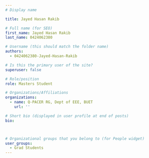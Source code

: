 ```yaml
---
# Display name

title: Jayed Hasan Rakib

# Full name (for SEO)
first_name: Jayed Hasan Rakib
last_name: 0424062380

# Username (this should match the folder name)
authors:
  - 0424062380-Jayed-Hasan-Rakib

# Is this the primary user of the site?
superuser: false

# Role/position
role: Masters Student 

# Organizations/Affiliations
organizations:
  - name: Q-PACER RG, Dept of EEE, BUET
    url: ''

# Short bio (displayed in user profile at end of posts)
bio: 



# Organizational groups that you belong to (for People widget)
user_groups:
  - Grad Students
---
```

